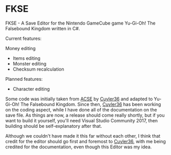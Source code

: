 # FKSE
FKSE - A Save Editor for the Nintendo GameCube game Yu-Gi-Oh! The Falsebound Kingdom written in C#.

Current features:

Money editing

* Items editing
* Monster editing
* Checksum recalculation

Planned features:

* Character editing

Some code was initially taken from <a href="https://github.com/Cuyler36/ACSE">ACSE</a> by <a href="https://github.com/Cuyler36">Cuyler36</a> and adapted to Yu-Gi-Oh! The Falsebound Kingdom. Since then, <a href="https://github.com/Cuyler36">Cuyler36</a> has been working on the coding aspect, while I have done all of the documentation on the save file. As things are now, a release should come really shortly, but if you want to build it yourself, you'll need Visual Studio Community 2017, then building should be self-explanatory after that.

Although we couldn't have made it this far without each other, I think that credit for the editor should go first and foremost to <a href="https://github.com/Cuyler36">Cuyler36</a>, with me being credited for the documentation, even though this Editor was my idea.
